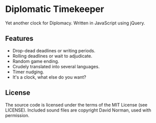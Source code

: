 Diplomatic Timekeeper
=====================
Yet another clock for Diplomacy.
Written in JavaScript using jQuery.

Features
--------
* Drop-dead deadlines or writing periods.
* Rolling deadlines or wait to adjudicate.
* Random game ending.
* Crudely translated into several languages.
* Timer nudging.
* It's a clock, what else do you want?

License
-------
The source code is licensed under the terms of the MIT License (see LICENSE).
Included sound files are copyright David Norman, used with permission.
